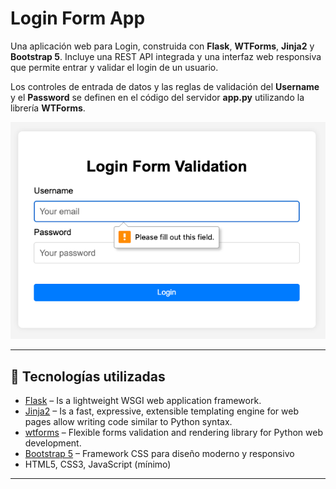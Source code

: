 # Login Form App

Una aplicación web para Login, construida con **Flask**, **WTForms**, **Jinja2** y **Bootstrap 5**. Incluye una REST API integrada y una interfaz web responsiva que permite entrar y validar el login de un usuario.

Los controles de entrada de datos y las reglas de validación del **Username** y el **Password** se definen en el código del servidor **app.py** utilizando la librería **WTForms**.

![Register Form](image.png)

---

## 🚀 Tecnologías utilizadas

- [Flask](https://flask.palletsprojects.com/) – Is a lightweight WSGI web application framework.
- [Jinja2](https://jinja.palletsprojects.com/) – Is a fast, expressive, extensible templating engine for web pages allow writing code similar to Python syntax.
- [wtforms](https://jinja.palletsprojects.com/) – Flexible forms validation and rendering library for Python web development.
- [Bootstrap 5](https://getbootstrap.com/) – Framework CSS para diseño moderno y responsivo
- HTML5, CSS3, JavaScript (mínimo)

---
